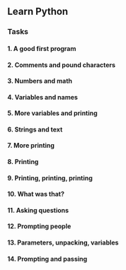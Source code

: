 ## Learn Python

### Tasks

#### 1. A good first program
#### 2. Comments and pound characters
#### 3. Numbers and math
#### 4. Variables and names
#### 5. More variables and printing
#### 6. Strings and text
#### 7. More printing
#### 8. Printing
#### 9. Printing, printing, printing
#### 10. What was that?
#### 11. Asking questions
#### 12. Prompting people
#### 13. Parameters, unpacking, variables
#### 14. Prompting and passing
#### 
#### 
#### 
#### 
#### 
#### 
#### 
#### 
#### 
#### 





